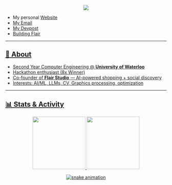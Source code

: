 <!-- Hero -->
<p align="center">
  <img src="https://readme-typing-svg.demolab.com?font=Inter&size=28&pause=1200&color=36C5F0&center=true&vCenter=true&width=900&lines=Hey%2C+I'm+Anton+Lee+%F0%9F%91%8B;Computer+Engineering+%40+University+of+Waterloo" />
</p>

- My personal <a href="https://antonlee.ca">Website
- My <a href="mailto:ach2lee@uwaterloo.ca">Email
- My <a href="https://devpost.com/cx">Devpost
- Building <a href="https://flair.social">Flair

---

## 👋 About
- Second Year Computer Engineering @ **University of Waterloo**
- Hackathon enthusiast (8x Winner)
- Co-founder of **Flair Studio** — AI-powered shopping + social discovery
- Interests: AI/ML, LLMs, CV, Graphics processing, optimization

---

## 📊 Stats & Activity
<p align="center">
  <img height="165" src="https://github-readme-stats.vercel.app/api?username=anton-chl&show_icons=true&theme=tokyonight&hide_border=true"/>
  <img height="165" src="https://github-readme-streak-stats.herokuapp.com?user=anton-chl&theme=tokyonight&hide_border=true"/>
</p>

<!-- Activity snake -->
<p align="center">
  <img src="https://raw.githubusercontent.com/anton-chl/anton-chl/output/github-contribution-grid-snake.svg" alt="snake animation"/>
</p>
